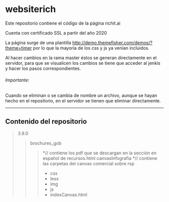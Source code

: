 # websiterich
Este repositorio contiene el código de la página richit.ai

Cuenta con certificado SSL a partir del año 2020

La página surge de una plantilla http://demo.themefisher.com/demos/?theme=timer
por lo que la mayoría de los css y js ya venían incluidos.

Al hacer cambios en la rama master éstos se generan directamente en el servidor, para que se visualicen los cambios se tiene que acceder al jenkis y hacer los pasos correspondientes.

###### Importante:
Cuando se eliminan o se cambia de nombre un archivo, aunque se hayan hecho en el repositorio, en el servidor se tienen que eliminar directamente.

---

## Contenido del repositorio

> 3.9.0
>> brochures_gob
>>> *// contiene los pdf que se descargan en la sección en español de recursos.html
>> canvasInfografia
>>> *// contiene las carpetas del canvas comercial sobre rsp
>>> * css
>>> * less
>>> * img
>>> * js
>>> * indexCanvas.html

